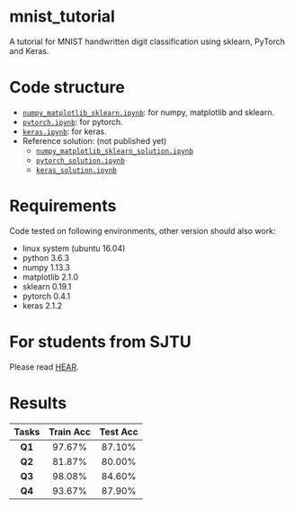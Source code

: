 # mnist_tutorial
A tutorial for MNIST handwritten digit classification using sklearn, PyTorch and Keras.

# Code structure
* [`numpy_matplotlib_sklearn.ipynb`](numpy_matplotlib_sklearn.ipynb): for numpy, matplotlib and sklearn.
* [`pytorch.ipynb`](pytorch.ipynb): for pytorch.
* [`keras.ipynb`](keras.ipynb): for keras.
* Reference solution: (not published yet)
    * [`numpy_matplotlib_sklearn_solution.ipynb`](numpy_matplotlib_sklearn_solution.ipynb)
    * [`pytorch_solution.ipynb`](pytorch_solution.ipynb)
    * [`keras_solution.ipynb`](keras_solution.ipynb)

# Requirements
Code tested on following environments, other version should also work:
* linux system (ubuntu 16.04) 
* python 3.6.3
* numpy 1.13.3
* matplotlib 2.1.0
* sklearn 0.19.1
* pytorch 0.4.1
* keras 2.1.2

# For students from SJTU
Please read [HEAR](EE369.md).

# Results
|  Tasks  | Train Acc | Test Acc |
| :-----: | :-------: | :------: |
| **Q1**  |   97.67%  |  87.10%  |
| **Q2**  |   81.87%  |  80.00%  |
| **Q3**  |   98.08%  |  84.60%  |
| **Q4**  |   93.67%  |  87.90%  |
